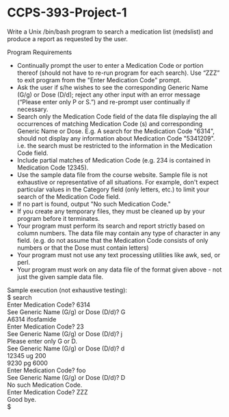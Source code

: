 # CCPS-393-Project-1

Write a Unix /bin/bash program to search a medication list (medslist) and produce a report as requested by the user.

Program Requirements
- Continually prompt the user to enter a Medication Code or portion thereof (should not have to re-run program for each search).  Use “ZZZ” to exit program from the "Enter Medication Code" prompt.
- Ask the user if s/he wishes to see the corresponding Generic Name (G/g) or Dose (D/d); reject any other input with an error message (“Please enter only P or S.”) and re-prompt user continually if necessary.
- Search only the Medication Code field of the data file displaying the all occurrences of matching Medication Code (s) and corresponding Generic Name or Dose. 
E.g. A search for the Medication Code "6314", should not display any information about Medication Code "5341209". i.e. the search must be restricted to the information in the Medication Code field. 
- Include partial matches of Medication Code (e.g. 234 is contained in Medication Code 12345). 
- Use the sample data file from the course website.  Sample file is not exhaustive or representative of all situations. For example, don't expect particular values in the Category field (only letters, etc.) to limit your search of the Medication Code field. 
- If no part is found, output "No such Medication Code."
- If you create any temporary files, they must be cleaned up by your program before it terminates.
- Your program must perform its search and report strictly based on column numbers.  The data file may contain any type of character in any field.  (e.g. do not assume that the Medication Code consists of only numbers or that the Dose must contain letters) 
- Your program must not use any text processing utilities like awk, sed, or perl.  
- Your program must work on any data file of the format given above - not just the given sample data file.

Sample execution (not exhaustive testing): <br />
$ search <br />
Enter Medication Code? 6314 <br />
See Generic Name (G/g) or Dose (D/d)? G <br />
A6314    ifosfamide <br />
Enter Medication Code? 23 <br />
See Generic Name (G/g) or Dose (D/d)? j <br />
Please enter only G or D. <br />
See Generic Name (G/g) or Dose (D/d)? d <br />
    12345 ug         200 <br />
 9230     pg        6000 <br />
Enter Medication Code? foo <br />
See Generic Name (G/g) or Dose (D/d)? D <br />
No such Medication Code. <br />
Enter Medication Code? ZZZ <br />
Good bye. <br />
$
